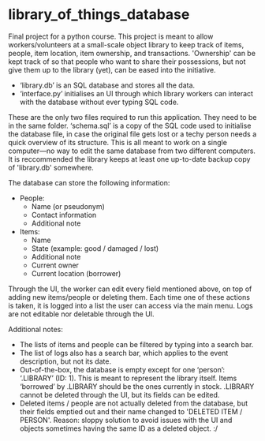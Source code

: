 # library_of_things_database
Final project for a python course. This project is meant to allow workers/volunteers at a small-scale object library to keep track of items, people, item location, item ownership, and transactions. 'Ownership' can be kept track of so that people who want to share their possessions, but not give them up to the library (yet), can be eased into the initiative. 

- ‘library.db’ is an SQL database and stores all the data.
- ‘interface.py’ initialises an UI through which library workers can interact with the database without ever typing SQL code.

These are the only two files required to run this application. They need to be in the same folder. ‘schema.sql’ is a copy of the SQL code used to initialise the database file, in case the original file gets lost or a techy person needs a quick overview of its structure. This is all meant to work on a single computer—no way to edit the same database from two different computers. It is reccommended the library keeps at least one up-to-date backup copy of 'library.db' somewhere.

The database can store the following information:

- People:
	- Name (or pseudonym)
	- Contact information
	- Additional note
- Items:
	- Name
	- State (example: good / damaged / lost)
	- Additional note
	- Current owner
	- Current location (borrower)

Through the UI, the worker can edit every field mentioned above, on top of adding new items/people or deleting them. Each time one of these actions is taken, it is logged into a list the user can access via the main menu. Logs are not editable nor deletable through the UI.

Additional notes:
- The lists of items and people can be filtered by typing into a search bar.
- The list of logs also has a search bar, which applies to the event description, but not its date.
- Out-of-the-box, the database is empty except for one ‘person’: ‘.LIBRARY’ (ID: 1). This is meant to represent the library itself. Items ‘borrowed’ by .LIBRARY should be the ones currently in stock. .LIBRARY cannot be deleted through the UI, but its fields can be edited.
- Deleted items / people are not actually deleted from the database, but their fields emptied out and their name changed to 'DELETED ITEM / PERSON'. Reason: sloppy solution to avoid issues with the UI and objects sometimes having the same ID as a deleted object. :/
